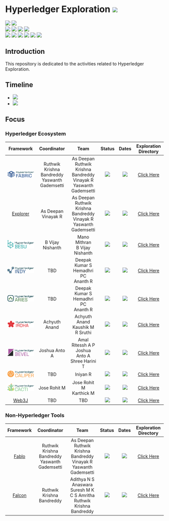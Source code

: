 # Hyperledger Exploration  ![](https://img.shields.io/badge/-Live-darkgreen)
![](https://img.shields.io/badge/Domain-Blockchain-blue) ![](https://img.shields.io/badge/Blockchain-Hyperledger-brown) <br/> 
![](https://img.shields.io/badge/Hyperledger-Fabric-gold) ![](https://img.shields.io/badge/Hyperledger-Besu-gold) ![](https://img.shields.io/badge/Hyperledger-Indy-gold) ![](https://img.shields.io/badge/Hyperledger-Iroha-gold) <br/>
![](https://img.shields.io/badge/Hyperledger-Explorer-silver) ![](https://img.shields.io/badge/Hyperledger-Bevel-silver) ![](https://img.shields.io/badge/Hyperledger-Aries-silver) ![](https://img.shields.io/badge/Hyperledger-Caliper-silver) ![](https://img.shields.io/badge/Hyperledger-Cacti-silver) ![](https://img.shields.io/badge/Hyperledger-Web3J-gold)

## Introduction 
This repository is dedicated to the activities related to Hyperledger Exploration.

## Timeline
- ![](https://img.shields.io/badge/Start-July_2023-blue)
- ![](https://img.shields.io/badge/Completion-Dec_2024-darkgreen)

## Focus

### Hyperledger Ecosystem 

|  Framework |    Coordinator   |           Team             |     Status    |  Dates  | Exploration Directory | 
|:----------:|:----------------:|:--------------------------:|:-------------:|:-------:|:---------------------:|
|  [<img src="docs/logos/Hyperledger_Fabric.jpg" width=180>](https://www.hyperledger.org/projects/fabric)    | Ruthwik Krishna Bandreddy <br/> Yaswanth Gademsetti | As Deepan <br/> Ruthwik Krishna Bandreddy <br/> Vinayak R <br/> Yaswanth Gademsetti | ![](https://img.shields.io/badge/-In_Progress-blue) | ![](https://img.shields.io/badge/Start-July_2023-blue) |  [Click Here](docs/dlt/fabric/) |
|  [Explorer]()  | As Deepan <br/> Vinayak R | As Deepan <br/> Ruthwik Krishna Bandreddy <br/> Vinayak R <br/> Yaswanth Gademsetti | ![](https://img.shields.io/badge/-In_Progress-blue) | ![](https://img.shields.io/badge/Start-July_2023-blue) | [Click Here](docs/tools/explorer) |
|  [<img src="docs/logos/Hyperledger_Besu.jpg" width=180>](https://www.hyperledger.org/projects/besu)      | B Vijay Nishanth | Mano Mithran <br/> B Vijay Nishanth | ![](https://img.shields.io/badge/-In_Progress-blue) | ![](https://img.shields.io/badge/Start-Feb_2024-blue)  | [Click Here](docs/dlt/besu) |
|  [<img src="docs/logos/Hyperledger_Indy.jpg" width=180>](https://www.hyperledger.org/projects/hyperledger-indy)      | TBD |  Deepak Kumar S <br/> Hemadhri PC <br/> Ananth R | ![](https://img.shields.io/badge/-In_Progress-blue) |  ![](https://img.shields.io/badge/Start-Feb_2024-blue) | [Click Here](docs/dlt/indy) |
|  [<img src="docs/logos/Hyperledger_Aries.jpg" width=180>](https://www.hyperledger.org/projects/aries)      | TBD |  Deepak Kumar S <br/> Hemadhri PC  <br/> Ananth R | ![](https://img.shields.io/badge/-In_Progress-blue) |  ![](https://img.shields.io/badge/Start-TBD_2024-grey) | [Click Here](docs/lib/aries) |
|  [<img src="docs/logos/Hyperledger_Iroha.jpg" width=180>](https://www.hyperledger.org/projects/iroha)     | Achyuth Anand | Achyuth Anand <br/> Kaushik M <br/> R Sruthi | ![](https://img.shields.io/badge/-In_Progress-blue) | ![](https://img.shields.io/badge/Start-Feb_2024-blue) | [Click Here](docs/dlt/iroha) |
|  [<img src="docs/logos/Hyperledger_Bevel.jpg" width=180>](https://www.hyperledger.org/projects/bevel)     | Joshua Anto A | Amal Ritessh A P <br/> Joshua Anto A <br/> Shree Harini T | ![](https://img.shields.io/badge/In_Progress-blue) | ![](https://img.shields.io/badge/Start-Jan_2024-blue) | [Click Here](docs/tools/bevel) |
|  [<img src="docs/logos/Hyperledger_Caliper.jpg" width=180>](https://www.hyperledger.org/projects/caliper)   | TBD | Iniyan R |  ![](https://img.shields.io/badge/-To_be_Started-grey) | ![](https://img.shields.io/badge/Start-TBD-blue) | [Click Here](docs/tools/caliper) |
|  [<img src="docs/logos/Hyperledger_Cacti.jpg" width=180>](https://www.hyperledger.org/projects/cacti)     | Jose Rohit M |  Jose Rohit M <br/> Karthick M |  ![](https://img.shields.io/badge/-In_Progress-blue) | ![](https://img.shields.io/badge/Start-Mar_2024-blue) | [Click Here](docs/tools/cacti) |
|  [Web3J](https://www.hyperledger.org/projects/web3j) | TBD | TBD      |  ![](https://img.shields.io/badge/-To_be_Started-grey) | ![](https://img.shields.io/badge/Start-TBD-blue) | [Click Here](docs/) |

### Non-Hyperledger Tools

|         Framework     |    Coordinator   |          Team             |     Status    |   Dates  | Exploration Directory | 
|:---------------------:|:----------------:|:-------------------------:|:-------------:|:--------:|:---------------------:|
|         [Fablo](https://github.com/hyperledger-labs/fablo)         | Ruthwik Krishna Bandreddy <br/> Yaswanth Gademsetti | As Deepan <br/> Ruthwik Krishna Bandreddy <br/> Vinayak R <br/> Yaswanth Gademsetti | ![](https://img.shields.io/badge/-In_Progress-blue) | ![](https://img.shields.io/badge/Start-Aug_2023-blue) | [Click Here](docs/) |
|         [Falcon](https://github.com/npci/falcon)        | Ruthwik Krishna Bandreddy | Adithya N S <br/> Anaswara Suresh M K <br/> C S Amritha <br/> Ruthwik Krishna Bandreddy <br/> | ![](https://img.shields.io/badge/-In_Progress-blue) | ![](https://img.shields.io/badge/Start-Jan_2024-blue) | [Click Here](docs/) |
